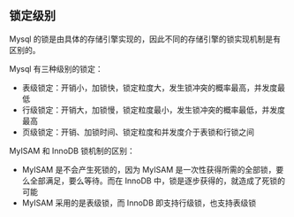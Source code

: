 ##  锁定级别

Mysql 的锁是由具体的存储引擎实现的，因此不同的存储引擎的锁实现机制是有区别的。

Mysql 有三种级别的锁定：

- 表级锁定：开销小，加锁快，锁定粒度大，发生锁冲突的概率最高，并发度最低
- 行级锁定：开销大，加锁慢，锁定粒度最小，发生锁冲突的概率最低，并发度最高
- 页级锁定：开销、加锁时间、锁定粒度和并发度介于表锁和行锁之间



MyISAM 和 InnoDB 锁机制的区别：

- MyISAM 是不会产生死锁的，因为 MyISAM 是一次性获得所需的全部锁，要么全部满足，要么等待。而在 InnoDB 中，锁是逐步获得的，就造成了死锁的可能
- MyISAM 采用的是表级锁，而 InnoDB 即支持行级锁，也支持表级锁